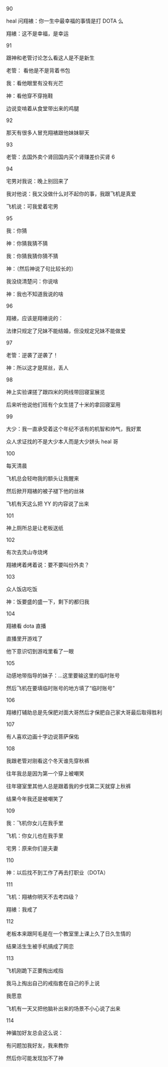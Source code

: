 90

heal 问翔裱：你一生中最幸福的事情是打 DOTA 么

翔裱：这不是幸福，是幸运

91

跟神和老管讨论怎么看这人是不是新生

老管： 看他是不是背着书包

我：看他眼里有没有光芒

神：看他穿不穿拖鞋

边说变啃着从食堂带出来的鸡腿

92

那天有很多人冒充翔裱跟他妹妹聊天

93

老管：去国外卖个肾回国内买个肾赚差价买肾 6

94

宅男对我说：晚上别回来了

我对他说：我又没做什么对不起你的事，我跟飞机是真爱

飞机说：可我爱着宅男

95

我：你猜

神：你猜我猜不猜

我：你猜我猜你猜不猜

神：（然后神说了句比较长的）

我没绕清楚问：你说啥

神：我也不知道我说的啥

96

翔裱，应该是翔裱说的：

法律只规定了兄妹不能结婚，但没规定兄妹不能做爱

97

老管：逆袭了逆袭了！

神：所以这才是屌丝，丢人

98

神上实验课搓了跟四米的网线带回寝室展览

后来听他说他们班有个女生搓了十米的拿回寝室用

99

大少：我一直承受着这个年纪不该有的机智和帅气，我好累

众人求证找的不是大少本人而是大少姘头 heal 哥

100

每天清晨

飞机总会轻吻我的额头让我醒来

然后掀开翔裱的被子褪下他的丝袜

飞机有天这么把 YY 的内容说了出来

101

神上厕所总是让老板送纸

102

有次去灵山寺烧烤

翔裱烤着烤着说：要不要叫份外卖？

103

众人饭店吃饭

神：饭要盛的盛一下，剩下的都归我

104

翔裱看 dota 直播

直播里开游戏了

他下意识切到游戏里看了一眼

105

动感地带指导的妹子：...这里要输这里的临时账号

然后飞机在要填临时账号的地方填了“临时账号”

106

翔裱打辅助总是先保肥对面大哥然后才保肥自己家大哥最后取得胜利

107

有人喜欢边画十字边说菩萨保佑

108

我跟老管对刚看这个冬天谁先穿秋裤

往年我总是因为第一个穿上被嘲笑

往年寝室里其他人总是跟着我的步伐第二天就穿上秋裤

结果今年我还是被嘲笑了

109

我：飞机你女儿在我手里

飞机：你女儿也在我手里

宅男：原来你们是夫妻

110

神：以后找不到工作了再去打职业（DOTA）

111

飞机：翔裱你明天不去考四级？

翔裱：我戒了

112

老板本来跟阿毛是在一个教室里上课上久了日久生情的

结果活生生被手机搞成了网恋

113

飞机刚跪下正要掏出戒指

我马上掏出自己的戒指套在自己的手上说

我愿意

飞机有一天又把他脑补出来的场景不小心说了出来

114

神骗加好友总会这么说：

有问题加我好友，我来教你

然后你可能发现加不了神
